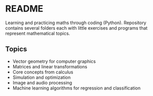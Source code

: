 # README
Learning and practicing maths through coding (Python). Repository contains several folders each with little exercises and programs that represent mathematical topics.

## Topics

- Vector geometry for computer graphics
- Matrices and linear transformations
- Core concepts from calculus
- Simulation and optimization
- Image and audio processing
- Machine learning algorithms for regression and classification
